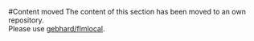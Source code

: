 #Content moved
The content of this section has been moved to an own repository.<br/>
Please use [gebhard/flmlocal](http://github.com/gebhard/flmlocal).
